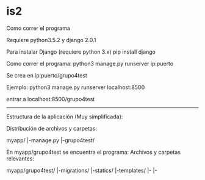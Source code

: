 # is2

Como correr el programa

Requiere python3.5.2 y django 2.0.1

Para instalar Django (requiere python 3.x)
pip install django

Como correr el programa:
python3 manage.py runserver ip:puerto

Se crea en ip:puerto/grupo4test

Ejemplo: 
python3 manage.py runserver localhost:8500

entrar a
localhost:8500/grupo4test

*********************

Estructura de la aplicación (Muy simplificada):

Distribución de archivos y carpetas:

myapp/
|-manage.py
|-grupo4test/

 
En myapp/grupo4test se encuentra el programa:
Archivos y carpetas relevantes:

myapp/grupo4test/
  |-migrations/
  |-statics/
  |-templates/
  |-
  |-
  
  




